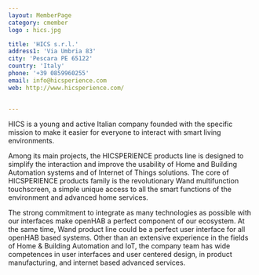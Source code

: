 ```yaml
---
layout: MemberPage
category: cmember
logo : hics.jpg

title: 'HICS s.r.l.'
address1: 'Via Umbria 83'
city: 'Pescara PE 65122'
country: 'Italy'
phone: '+39 0859960255'
email: info@hicsperience.com 
web: http://www.hicsperience.com/ 


---
```

HICS is a young and active Italian company founded with the specific mission to make it easier for everyone
to interact with smart living environments.

<!-- more -->

Among its main projects, the HICSPERIENCE products line is designed to simplify the interaction and
improve the usability of Home and Building Automation systems and of Internet of Things solutions. The core of HICSPERIENCE products family is the revolutionary Wand multifunction touchscreen, a simple unique access to all the smart functions of the environment and advanced home services.

The strong commitment to integrate as many technologies as possible with our interfaces make openHAB a perfect component of our ecosystem. At the same time, Wand product line could be a perfect user interface for all openHAB based systems. 
Other than an extensive experience in the fields of Home & Building Automation and IoT, the company team has wide competences in user interfaces and user centered design, in product manufacturing, and internet based advanced services.
